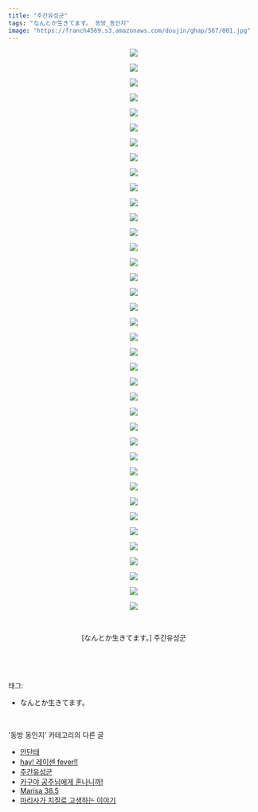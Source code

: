 ```yaml
---
title: "주간유성군"
tags: "なんとか生きてます。 동방_동인지"
image: "https://franch4569.s3.amazonaws.com/doujin/ghap/567/001.jpg"
---
```

<div class="article">
<p style="text-align: center; clear: none; float: none;"><img src="{{ site.imgserver2 }}/ghap/567/001.jpg"/></p>
<p style="text-align: center; clear: none; float: none;"><img src="{{ site.imgserver2 }}/ghap/567/002.jpg"/></p>
<p style="text-align: center; clear: none; float: none;"><img src="{{ site.imgserver2 }}/ghap/567/003.jpg"/></p>
<p style="text-align: center; clear: none; float: none;"><img src="{{ site.imgserver2 }}/ghap/567/004.jpg"/></p>
<p style="text-align: center; clear: none; float: none;"><img src="{{ site.imgserver2 }}/ghap/567/005.jpg"/></p>
<p style="text-align: center; clear: none; float: none;"><img src="{{ site.imgserver2 }}/ghap/567/006.jpg"/></p>
<p style="text-align: center; clear: none; float: none;"><img src="{{ site.imgserver2 }}/ghap/567/007.jpg"/></p>
<p style="text-align: center; clear: none; float: none;"><img src="{{ site.imgserver2 }}/ghap/567/008.jpg"/></p>
<p style="text-align: center; clear: none; float: none;"><img src="{{ site.imgserver2 }}/ghap/567/009.jpg"/></p>
<p style="text-align: center; clear: none; float: none;"><img src="{{ site.imgserver2 }}/ghap/567/010.jpg"/></p>
<p style="text-align: center; clear: none; float: none;"><img src="{{ site.imgserver2 }}/ghap/567/011.jpg"/></p>
<p style="text-align: center; clear: none; float: none;"><img src="{{ site.imgserver2 }}/ghap/567/012.jpg"/></p>
<p style="text-align: center; clear: none; float: none;"><img src="{{ site.imgserver2 }}/ghap/567/013.jpg"/></p>
<p style="text-align: center; clear: none; float: none;"><img src="{{ site.imgserver2 }}/ghap/567/014.jpg"/></p>
<p style="text-align: center; clear: none; float: none;"><img src="{{ site.imgserver2 }}/ghap/567/015.jpg"/></p>
<p style="text-align: center; clear: none; float: none;"><img src="{{ site.imgserver2 }}/ghap/567/016.jpg"/></p>
<p style="text-align: center; clear: none; float: none;"><img src="{{ site.imgserver2 }}/ghap/567/017.jpg"/></p>
<p style="text-align: center; clear: none; float: none;"><img src="{{ site.imgserver2 }}/ghap/567/018.jpg"/></p>
<p style="text-align: center; clear: none; float: none;"><img src="{{ site.imgserver2 }}/ghap/567/019.jpg"/></p>
<p style="text-align: center; clear: none; float: none;"><img src="{{ site.imgserver2 }}/ghap/567/020.jpg"/></p>
<p style="text-align: center; clear: none; float: none;"><img src="{{ site.imgserver2 }}/ghap/567/021.jpg"/></p>
<p style="text-align: center; clear: none; float: none;"><img src="{{ site.imgserver2 }}/ghap/567/022.jpg"/></p>
<p style="text-align: center; clear: none; float: none;"><img src="{{ site.imgserver2 }}/ghap/567/023.jpg"/></p>
<p style="text-align: center; clear: none; float: none;"><img src="{{ site.imgserver2 }}/ghap/567/024.jpg"/></p>
<p style="text-align: center; clear: none; float: none;"><img src="{{ site.imgserver2 }}/ghap/567/025.jpg"/></p>
<p style="text-align: center; clear: none; float: none;"><img src="{{ site.imgserver2 }}/ghap/567/026.jpg"/></p>
<p style="text-align: center; clear: none; float: none;"><img src="{{ site.imgserver2 }}/ghap/567/027.jpg"/></p>
<p style="text-align: center; clear: none; float: none;"><img src="{{ site.imgserver2 }}/ghap/567/028.jpg"/></p>
<p style="text-align: center; clear: none; float: none;"><img src="{{ site.imgserver2 }}/ghap/567/029.jpg"/></p>
<p style="text-align: center; clear: none; float: none;"><img src="{{ site.imgserver2 }}/ghap/567/030.jpg"/></p>
<p style="text-align: center; clear: none; float: none;"><img src="{{ site.imgserver2 }}/ghap/567/031.jpg"/></p>
<p style="text-align: center; clear: none; float: none;"><img src="{{ site.imgserver2 }}/ghap/567/032.jpg"/></p>
<p style="text-align: center; clear: none; float: none;"><img src="{{ site.imgserver2 }}/ghap/567/033.jpg"/></p>
<p style="text-align: center; clear: none; float: none;"><img src="{{ site.imgserver2 }}/ghap/567/034.jpg"/></p>
<p style="text-align: center; clear: none; float: none;"><img src="{{ site.imgserver2 }}/ghap/567/035.jpg"/></p>
<p style="text-align: center; clear: none; float: none;"><img src="{{ site.imgserver2 }}/ghap/567/036.jpg"/></p>
<p style="text-align: center; clear: none; float: none;"><img src="{{ site.imgserver2 }}/ghap/567/037.jpg"/></p>
<p style="text-align: center; clear: none; float: none;"><img src="{{ site.imgserver2 }}/ghap/567/038.jpg"/></p>
<p style="text-align: center; clear: none; float: none;"><br/></p>
<p style="text-align: center; clear: none; float: none;">[なんとか生きてます。] 주간유성군</p>
<p><br/></p>
</div><br/>
<div class="tagTrail">
<p>태그: </p>
<ul>
<li>なんとか生きてます。</li>
</ul>
</div><br/>
<div class="another">
<p>'동방 동인지' 카테고리의 다른 글</p>
<ul>
<li><a href="/ghap_569">안단테</a></li>
<li><a href="/ghap_568">hay! 레이센 fever!!</a></li>
<li><a href="/ghap_567">주간유성군</a></li>
<li><a href="/ghap_566">카구야 공주님에게 혼나니까!</a></li>
<li><a href="/ghap_565">Marisa 38.5</a></li>
<li><a href="/ghap_564">마리사가 치질로 고생하는 이야기</a></li>
</ul>
</div><br/>
<div class="cb_module cb_fluid">
<div class="cb_wrt cb_profile">
</div><!-- commentList close -->
</div><br/>

